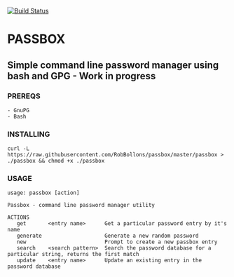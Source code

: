 [![Build Status](https://travis-ci.org/RobBollons/passbox.svg)](https://travis-ci.org/RobBollons/passbox)

# PASSBOX
## Simple command line password manager using bash and GPG - Work in progress

### PREREQS
    - GnuPG
    - Bash

### INSTALLING
````
curl -L https://raw.githubusercontent.com/RobBollons/passbox/master/passbox > ./passbox && chmod +x ./passbox
````

### USAGE
````
usage: passbox [action]

Passbox - command line password manager utility

ACTIONS
   get       <entry name>      Get a particular password entry by it's name
   generate                    Generate a new random password
   new                         Prompt to create a new passbox entry
   search    <search pattern>  Search the password database for a particular string, returns the first match
   update    <entry name>      Update an existing entry in the password database
````
